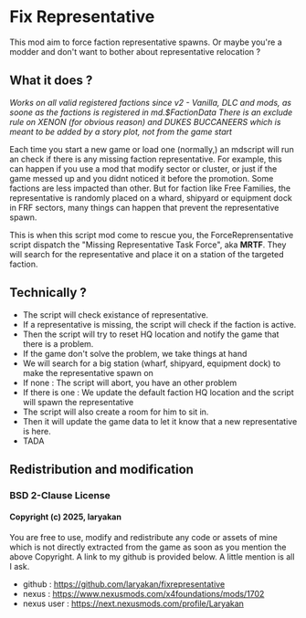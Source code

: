 # Fix Representative
This mod aim to force faction representative spawns. Or maybe you're a modder and don't want to bother about representative relocation ?

## What it does ?
*Works on all valid registered factions since v2 - Vanilla, DLC and mods, as soone as the factions is registered in md.$FactionData*
*There is an exclude rule on XENON (for obvious reason) and DUKES BUCCANEERS which is meant to be added by a story plot, not from the game start*

Each time you start a new game or load one (normally,) an mdscript will run an check if there is any missing faction representative. For example, this can happen if you use a mod that modify sector or cluster, or just if the game messed up and you didnt noticed it before the promotion.
Some factions are less impacted than other. But for faction like Free Families, the representative is randomly placed on a whard, shipyard or equipment dock in FRF sectors, many things can happen that prevent the representative spawn.

This is when this script mod come to rescue you, the ForceReprensentative script dispatch the "Missing Representative Task Force", aka **MRTF**.
They will search for the representative and place it on a station of the targeted faction.

## Technically ?
- The script will check existance of representative.
- If a representative is missing, the script will check if the faction is active.
- Then the script will try to reset HQ location and notify the game that there is a problem.
- If the game don't solve the problem, we take things at hand
- We will search for a big station (wharf, shipyard, equipment dock) to make the representative spawn on
- If none : The script will abort, you have an other problem
- If there is one : We update the default faction HQ location and the script will spawn the representative 
- The script will also create a room for him to sit in.
- Then it will update the game data to let it know that a new representative is here.
- TADA

## Redistribution and modification

### BSD 2-Clause License

#### Copyright (c) 2025, laryakan

You are free to use, modify and redistribute any code or assets of mine which is not directly extracted from the game as soon as you mention the above Copyright.
A link to my github is provided below. A little mention is all I ask.

- github : https://github.com/laryakan/fixrepresentative
- nexus : https://www.nexusmods.com/x4foundations/mods/1702
- nexus user : https://next.nexusmods.com/profile/Laryakan
